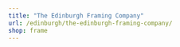 ```yaml
---
title: "The Edinburgh Framing Company"
url: /edinburgh/the-edinburgh-framing-company/
shop: frame
---
```

